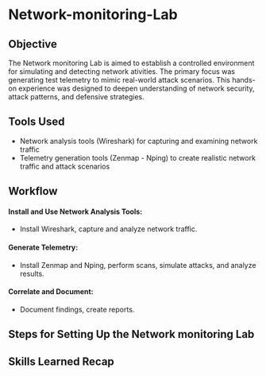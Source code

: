# Network-monitoring-Lab

## Objective

The Network monitoring Lab is aimed to establish a controlled environment for simulating and detecting network ativities. The primary focus was generating test telemetry to mimic real-world attack scenarios. This hands-on experience was designed to deepen understanding of network security, attack patterns, and defensive strategies.

## Tools Used

<ul>
  <li>Network analysis tools (Wireshark) for capturing and examining network traffic</li>
  <li>Telemetry generation tools (Zenmap - Nping) to create realistic network traffic and attack scenarios</li>
</ul>

## Workflow

#### Install and Use Network Analysis Tools:
<ul>
<li>Install Wireshark, capture and analyze network traffic.</li>
</ul>

#### Generate Telemetry:

<ul>
<li>Install Zenmap and Nping, perform scans, simulate attacks, and analyze results.</li>
</ul>

#### Correlate and Document:

<ul>
<li>Document findings, create reports.</li>
</ul>


## Steps for Setting Up the Network monitoring Lab







## Skills Learned Recap

